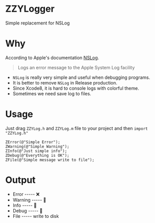 # ZZYLogger
Simple replacement for NSLog

# Why
According to Apple's documentation [NSLog](https://developer.apple.com/documentation/foundation/1395275-nslog).
>Logs an error message to the Apple System Log facility

* `NSLog` is really very simple and useful when debugging programs.
* It is better to remove `NSLog` in Release production.
* Since Xcode8, it is hard to console logs with colorful theme.
* Sometimes we need save log to files.

# Usage
Just drag `ZZYLog.h` and `ZZYLog.m` file to your project and then `import "ZZYLog.h"`

```objc
ZError(@"Simple Error");
ZWarning(@"Simple Warning");
ZInfo(@"Just simple info");
ZDebug(@"Everything is OK");
ZFile(@"Simple message write to file");
```
# Output
* Error   -----  ❌
* Warning -----  🍋
* Info    -----  🍏
* Debug   -----  🍎
* File    -----  write to disk
